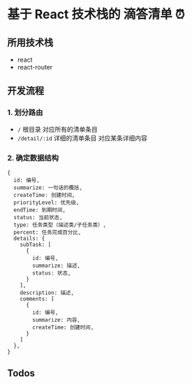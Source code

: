 # 基于 React 技术栈的 滴答清单 ⏰

## 所用技术栈

- react
- react-router

## 开发流程

### 1. 划分路由

- `/` 根目录 对应所有的清单条目
- `/detail/:id` 详细的清单条目 对应某条详细内容

### 2. 确定数据结构

```
{
  id: 编号,
  summarize: 一句话的概括,
  createTime: 创建时间,
  priorityLevel: 优先级,
  endTime: 到期时间,
  status: 当前状态,
  type: 任务类型（描述类/子任务类）,
  percent: 任务完成百分比,
  details: {
    subTask: [
      {
        id: 编号,
        summarize: 描述,
        status: 状态,
      }
    ],
    description: 描述,
    comments: [
      {
        id: 编号,
        summarize: 内容,
        createTime: 创建时间,
      }
    ]
  },
}
```

## Todos


